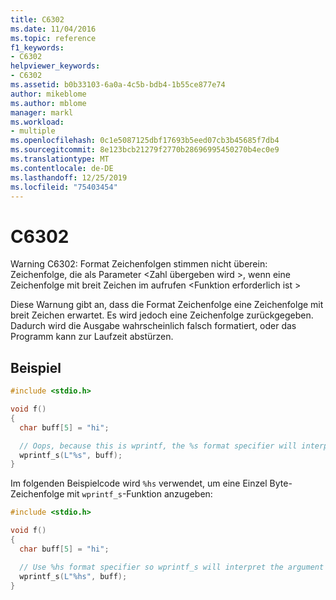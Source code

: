 ```yaml
---
title: C6302
ms.date: 11/04/2016
ms.topic: reference
f1_keywords:
- C6302
helpviewer_keywords:
- C6302
ms.assetid: b0b33103-6a0a-4c5b-bdb4-1b55ce877e74
author: mikeblome
ms.author: mblome
manager: markl
ms.workload:
- multiple
ms.openlocfilehash: 0c1e5087125dbf17693b5eed07cb3b45685f7db4
ms.sourcegitcommit: 8e123bcb21279f2770b28696995450270b4ec0e9
ms.translationtype: MT
ms.contentlocale: de-DE
ms.lasthandoff: 12/25/2019
ms.locfileid: "75403454"
---
```

# <a name="c6302"></a>C6302
Warning C6302: Format Zeichenfolgen stimmen nicht überein: Zeichenfolge, die als Parameter \<Zahl übergeben wird >, wenn eine Zeichenfolge mit breit Zeichen im aufrufen \<Funktion erforderlich ist >

 Diese Warnung gibt an, dass die Format Zeichenfolge eine Zeichenfolge mit breit Zeichen erwartet. Es wird jedoch eine Zeichenfolge zurückgegeben. Dadurch wird die Ausgabe wahrscheinlich falsch formatiert, oder das Programm kann zur Laufzeit abstürzen.

## <a name="example"></a>Beispiel

```cpp
#include <stdio.h>

void f()
{
  char buff[5] = "hi";

  // Oops, because this is wprintf, the %s format specifier will interpret the argument as a wide string.
  wprintf_s(L"%s", buff);
}
```

Im folgenden Beispielcode wird `%hs` verwendet, um eine Einzel Byte-Zeichenfolge mit `wprintf_s`-Funktion anzugeben:

```cpp
#include <stdio.h>

void f()
{
  char buff[5] = "hi";

  // Use %hs format specifier so wprintf_s will interpret the argument correctly as a character string
  wprintf_s(L"%hs", buff);
}
```
